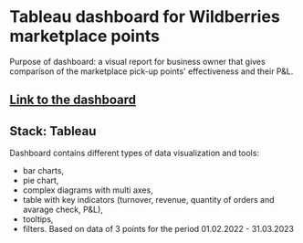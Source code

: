 # Tableau dashboard for Wildberries marketplace points

Purpose of dashboard: a visual report for business owner that gives comparison of the marketplace pick-up points' effectiveness and their P&L.

## [Link to the dashboard](https://public.tableau.com/views/PVZ_analysis_apr_2023/Dashboard1?:language=en-US&publish=yes&:display_count=n&:origin=viz_share_link)

## Stack: Tableau

Dashboard contains different types of data visualization and tools:
- bar charts,
- pie chart,
- complex diagrams with multi axes,
- table with key indicators (turnover, revenue, quantity of orders and avarage check, P&L),
- tooltips,
- filters.
Based on data of 3 points for the period 01.02.2022 - 31.03.2023
